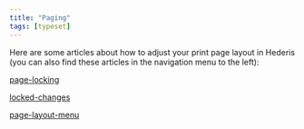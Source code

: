 ```yaml
---
title: "Paging"
tags: [typeset]
---
```

 
<html><body><section data-type="chapter" class="hsecchapter" data-hederis-type="hsecchapter" id="intro-paging" data-pi-attrs="id: intro-paging; data-tags: typeset;" role="doc-chapter" data-tags="typeset" data-author-name=" " data-book-title=" " title="Paging"><p class="hblkp" data-hederis-type="hblkp" id="pQn5LHJcl">Here are some articles about how to adjust your print page layout in Hederis (you can also find these articles in the navigation menu to the left): </p><p class="hblkp" data-hederis-type="hblkp" id="p0E0iEnzd"><a href="{% link _docs/page-locking.md %}" class="hspana" data-hederis-type="hspana" id="piAJrM3XI">page-locking</a></p><p class="hblkp" data-hederis-type="hblkp" id="plhPURPfm"><a href="{% link _docs/locked-changes.md %}" class="hspana" data-hederis-type="hspana" id="pD9MD9nBu">locked-changes</a></p><p class="hblkp" data-hederis-type="hblkp" id="pHtqRYXTX"><a href="{% link _docs/page-layout-menu.md %}" class="hspana" data-hederis-type="hspana" id="pFPcIhpM5">page-layout-menu</a></p></section></body></html>

